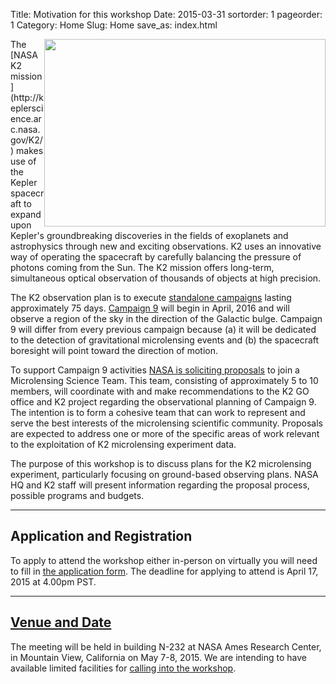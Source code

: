 Title: Motivation for this workshop
Date: 2015-03-31
sortorder: 1
pageorder: 1
Category: Home
Slug: Home
save_as: index.html

<img style="float: right" src="http://keplerscience.arc.nasa.gov/K2/images/CampaignFields/K2_community_resource.jpg" width="450" height="300">
The [NASA K2 mission](http://keplerscience.arc.nasa.gov/K2/) makes use of the Kepler spacecraft to expand upon Kepler's groundbreaking discoveries in the fields of exoplanets and astrophysics through new and exciting observations. K2 uses an innovative way of operating the spacecraft by carefully balancing the pressure of photons coming from the Sun. The K2 mission offers long-term, simultaneous optical observation of thousands of objects at high precision. 



The K2 observation plan is to execute [standalone campaigns](http://keplerscience.arc.nasa.gov/K2/Fields.shtml) lasting approximately 75 days. [Campaign 9](http://keplerscience.arc.nasa.gov/K2/Fields.shtml#9) will begin in April, 2016 and will observe a region of the sky in the direction of the Galactic bulge. Campaign 9 will differ from every previous campaign because (a) it will be dedicated to the detection of gravitational microlensing events and (b) the spacecraft boresight will point toward the direction of motion.

To support Campaign 9 activities [NASA is soliciting proposals](https://nspires.nasaprs.com/external/solicitations/summary.do?method=init&solId={980F0800-B319-53B1-A46D-EBF2E0BBE599}&path=open) to join a Microlensing Science Team. This team, consisting of approximately 5 to 10 members, will coordinate with and make recommendations to the K2 GO office and K2 project regarding the observational planning of Campaign 9. The intention is to form a cohesive team that can work to represent and serve the best interests of the microlensing scientific community. Proposals are expected to address one or more of the specific areas of work relevant to the exploitation of K2 microlensing experiment data. 

The purpose of this workshop is to discuss plans for the K2 microlensing experiment, particularly focusing on ground-based observing plans. NASA HQ and K2 staff will present information regarding the proposal process, possible programs and budgets.

----

Application and Registration
----

To apply to attend the workshop either in-person on virtually you will need to fill in [the application form](http://goo.gl/forms/ESGRMC8vOJ). The deadline for applying to attend is April 17, 2015 at 4.00pm PST.

----

[Venue and Date](/Venue)
----

The meeting will be held in building N-232 at NASA Ames Research Center, in Mountain View, California on May 7-8, 2015. We are intending to have available limited facilities for [calling into the workshop](/Callin). 



